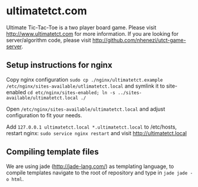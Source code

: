 # ultimatetct.com
Ultimate Tic-Tac-Toe is a two player board game. Please visit http://www.ultimatetct.com for more information. 
If you are looking for server/algorithm code, please visit http://github.com/nhenezi/utct-game-server.

## Setup instructions for nginx
Copy nginx configuration `sudo cp ./nginx/ultimatetct.example /etc/nginx/sites-available/utlimatetct.local`
and symlink it to site-enabled `cd etc/nginx/sites-enabled; ln -s ../sites-available/ultimatetct.local ./`

Open `/etc/nginx/sites-available/ultimatetct.local` and adjust configuration to fit your needs.

Add `127.0.0.1 ultimatetct.local *.ultimatetct.local` to /etc/hosts, restart nginx: `sudo service nginx restart`
and visit http://ultimatetct.local

## Compiling template files

We are using jade (http://jade-lang.com/) as templating language, to compile templates navigate to the root of repository and type in `jade jade -o html`.